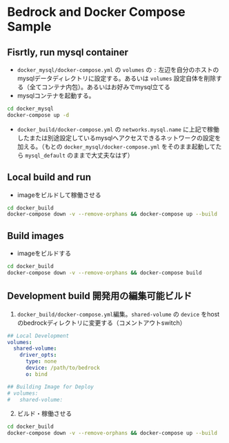 
# Bedrock and Docker Compose Sample

## Fisrtly, run mysql container

- `docker_mysql/docker-compose.yml` の `volumes` の `:` 左辺を自分のホストのmysqlデータディレクトリに設定する。あるいは `volumes` 設定自体を削除する（全てコンテナ内包）。あるいはお好みでmysql立てる
- mysqlコンテナを起動する。

```sh
cd docker_mysql
docker-compose up -d
```

- `docker_build/docker-compose.yml` の `networks.mysql.name` に上記で稼働したまたは別途設定しているmysqlへアクセスできるネットワークの設定を加える。（もとの `docker_mysql/docker-compose.yml` をそのまま起動してたら `mysql_default` のままで大丈夫なはず）

## Local build and run

- imageをビルドして稼働させる

```sh
cd docker_build
docker-compose down -v --remove-orphans && docker-compose up --build
```

## Build images

- imageをビルドする

```sh
cd docker_build
docker-compose down -v --remove-orphans && docker-compose build
```

## Development build 開発用の編集可能ビルド

1. `docker_build/docker-compose.yml`編集。`shared-volume` の `device` をhostのbedrockディレクトリに変更する（コメントアウトswitch）

```yml
## Local Development
volumes:
  shared-volume:
    driver_opts:
      type: none
      device: /path/to/bedrock
      o: bind

## Building Image for Deploy
# volumes:
#   shared-volume:
```

2. ビルド・稼働させる

```sh
cd docker_build
docker-compose down -v --remove-orphans && docker-compose up --build
```
